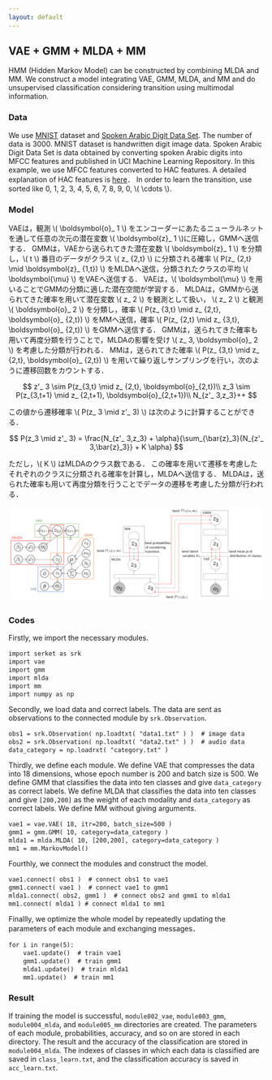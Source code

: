 ```yaml
---
layout: default
---
```

## VAE + GMM + MLDA + MM
HMM (Hidden Markov Model) can be constructed by combining MLDA and MM.
We construct a model integrating VAE, GMM, MLDA, and MM and do unsupervised classification considering transition using multimodal information.

### Data
We use [MNIST](http://yann.lecun.com/exdb/mnist/) dataset and [Spoken Arabic Digit Data Set](https://archive.ics.uci.edu/ml/datasets/Spoken+Arabic+Digit).
The number of data is 3000.
MNIST dataset is handwritten digit image data.
Spoken Arabic Digit Data Set is data obtained by converting spoken Arabic digits into MFCC features and published in UCI Machine Learning Repository.
In this example, we use MFCC features converted to HAC features.
A detailed explanation of HAC features is [here](https://www.isca-speech.org/archive/interspeech_2008/i08_2554.html)．
In order to learn the transition, use sorted like 0, 1, 2, 3, 4, 5, 6, 7, 8, 9, 0, \\( \cdots \\).

### Model
VAEは，観測 \\( \boldsymbol{o}_ 1 \\) をエンコーダーにあたるニューラルネットを通して任意の次元の潜在変数 \\( \boldsymbol{z}_ 1 \\)に圧縮し，GMMへ送信する．
GMMは，VAEから送られてきた潜在変数 \\( \boldsymbol{z}_ 1 \\) を分類し，\\( t \\) 番目のデータがクラス \\( z_ {2,t} \\) に分類される確率 \\( P(z_ {2,t} \mid \boldsymbol{z}_ {1,t}) \\) をMLDAへ送信，分類されたクラスの平均 \\( \boldsymbol{\mu} \\) をVAEへ送信する．
VAEは，\\( \boldsymbol{\mu} \\) を用いることでGMMの分類に適した潜在空間が学習する．
MLDAは，GMMから送られてきた確率を用いて潜在変数 \\( z_ 2 \\) を観測として扱い， \\( z_ 2 \\) と観測 \\( \boldsymbol{o}_ 2 \\) を分類し，確率 \\( P(z_ {3,t} \mid z_ {2,t}, \boldsymbol{o}_ {2,t}) \\) をMMへ送信，確率 \\( P(z_ {2,t} \mid z_ {3,t}, \boldsymbol{o}_ {2,t}) \\) をGMMへ送信する．
GMMは，送られてきた確率も用いて再度分類を行うことで，MLDAの影響を受け \\( z_ 3, \boldsymbol{o}_ 2 \\) を考慮した分類が行われる．
MMは，送られてきた確率 \\( P(z_ {3,t} \mid z_ {2,t}, \boldsymbol{o}_ {2,t}) \\) を用いて繰り返しサンプリングを行い，次のように遷移回数をカウントする．

$$
z'_ 3 \sim P(z_{3,t} \mid z_ {2,t}, \boldsymbol{o}_{2,t})\\
z_3 \sim P(z_{3,t+1} \mid z_ {2,t+1}, \boldsymbol{o}_{2,t+1})\\
N_{z'_ 3,z_3}++
$$

この値から遷移確率 \\( P(z_ 3 \mid z'_ 3) \\) は次のように計算することができる．

$$
P(z_3 \mid z'_ 3) = \frac{N_{z'_ 3,z_3} + \alpha}{\sum_{\bar{z}_3}{N_{z'_ 3,\bar{z}_3}} + K \alpha}
$$

ただし，\\( K \\) はMLDAのクラス数である．
この確率を用いて遷移を考慮したそれぞれのクラスに分類される確率を計算し，MLDAへ送信する．
MLDAは，送られた確率も用いて再度分類を行うことでデータの遷移を考慮した分類が行われる．

<div align="center">
<img src="img/vae-gmm-mlda-mm/vae-gmm-mlda-mm.png" width="760px">
</div>

### Codes
Firstly, we import the necessary modules.

```
import serket as srk
import vae
import gmm
import mlda
import mm
import numpy as np
```

Secondly, we load data and correct labels.
The data are sent as observations to the connected module by `srk.Observation`.

```
obs1 = srk.Observation( np.loadtxt( "data1.txt" ) )  # image data
obs2 = srk.Observation( np.loadtxt( "data2.txt" ) )  # audio data
data_category = np.loadrxt( "category.txt" )
```

Thirdly, we define each module.
We define VAE that compresses the data into 18 dimensions, whose epoch number is 200 and batch size is 500.
We define GMM that classifies the data into ten classes and give `data_category` as correct labels.
We define MLDA that classifies the data into ten classes and give `[200,200]` as the weight of each modality and  `data_category` as correct labels.
We define MM without giving arguments.

```
vae1 = vae.VAE( 18, itr=200, batch_size=500 )
gmm1 = gmm.GMM( 10, category=data_category )
mlda1 = mlda.MLDA( 10, [200,200], category=data_category )
mm1 = mm.MarkovModel()
```

Fourthly, we connect the modules and construct the model.

```
vae1.connect( obs1 )  # connect obs1 to vae1
gmm1.connect( vae1 )  # connect vae1 to gmm1
mlda1.connect( obs2, gmm1 )  # connect obs2 and gmm1 to mlda1
mm1.connect( mlda1 ) # connect mlda1 to mm1
```

Finallly, we optimize the whole model by repeatedly updating the parameters of each module and exchanging messages．

```
for i in range(5):
    vae1.update()  # train vae1
    gmm1.update()  # train gmm1
    mlda1.update()  # train mlda1
    mm1.update()  # train mm1
```

### Result
If training the model is successful, `module002_vae`, `module003_gmm`, `module004_mlda`, and `module005_mm` directories are created.
The parameters of each module, probabilities, accuracy, and so on are stored in each directory.
The result and the accuracy of the classification are stored in `module004_mlda`.
The indexes of classes in which each data is classified are saved in `class_learn.txt`, and the classification accuracy is saved in `acc_learn.txt`.
